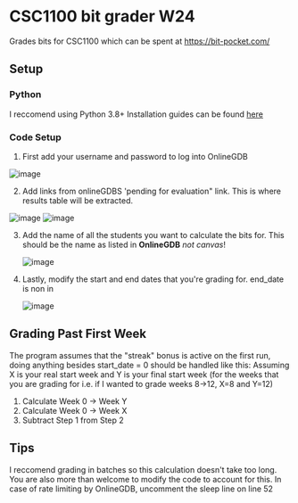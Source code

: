 # CSC1100 bit grader W24
Grades bits for CSC1100 which can be spent at https://bit-pocket.com/ 
## Setup
### Python
I reccomend using Python 3.8+ 
Installation guides can be found [here](https://github.com/Akuli/python-tutorial/blob/master/basics/installing-python.md)

### Code Setup

1. First add your username and password to log into OnlineGDB
   
  ![image](https://github.com/MMazenA/bit_grader/assets/84817881/848bdce7-bb25-4aa4-a70e-7d635d45d508)
  
2. Add links from onlineGDBS 'pending for evaluation" link. This is where results table will be extracted.
  
  ![image](https://github.com/MMazenA/bit_grader/assets/84817881/b7acb1ad-7d4f-4dc9-8975-d40d52481c5b)
  ![image](https://github.com/MMazenA/bit_grader/assets/84817881/b92ab1ae-38cc-4ba3-8a21-f49eeec995ea)

3. Add the name of all the students you want to calculate the bits for. This should be the name as listed in **OnlineGDB** _not canvas_!

   ![image](https://github.com/MMazenA/bit_grader/assets/84817881/cda3a749-7b09-4cf4-8193-9ff3462f4db5)

4. Lastly, modify the start and end dates that you're grading for. end_date is non in
   
   ![image](https://github.com/MMazenA/bit_grader/assets/84817881/e1997913-7f0e-41b6-b8e6-457540f3ba98)


## Grading Past First Week 
The program assumes that the "streak" bonus is active on the first run, doing anything besides start_date = 0 should be handled like this:
Assuming X is your real start week and Y is your final start week (for the weeks that you are grading for i.e. if I wanted to grade weeks 8->12, X=8 and Y=12)
1. Calculate Week 0 -> Week Y
2. Calculate Week 0 -> Week X
3. Subtract Step 1 from Step 2

## Tips 
I reccomend grading in batches so this calculation doesn't take too long. You are also more than welcome to modify the code to account for this.
In case of rate limiting by OnlineGDB, uncomment the sleep line on line 52  
